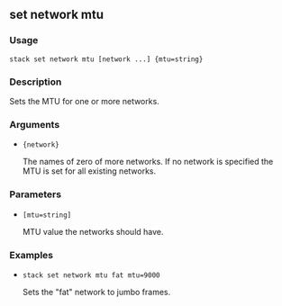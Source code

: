 ## set network mtu

### Usage

`stack set network mtu [network ...] {mtu=string}`

### Description

Sets the MTU for one or more networks.

### Arguments

* `{network}`

   The names of zero of more networks. If no network is specified
        the MTU is set for all existing networks.


### Parameters
* `[mtu=string]`

   MTU value the networks should have.

### Examples

* `stack set network mtu fat mtu=9000`

   Sets the "fat" network to jumbo frames.



